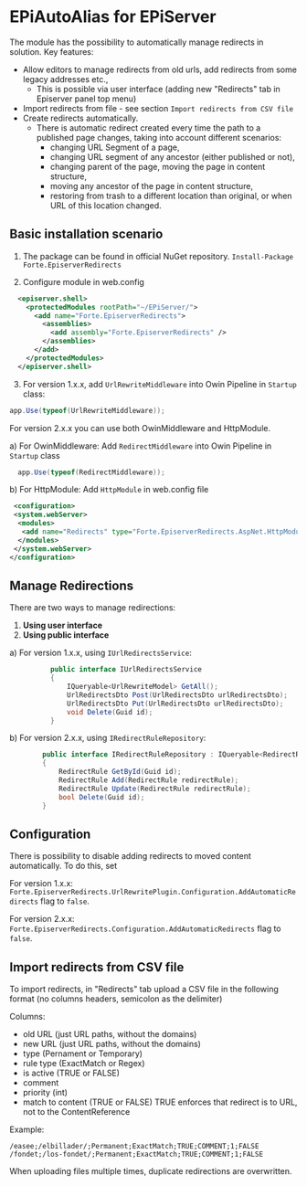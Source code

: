 # EPiAutoAlias for EPiServer

The module has the possibility to automatically manage redirects in solution. Key features:
 - Allow editors to manage redirects from old urls, add redirects from some legacy addresses etc.,
    - This is possible via user interface (adding new "Redirects" tab in Episerver panel top menu)
 - Import redirects from file - see section `Import redirects from CSV file`
 - Create redirects automatically. 
    - There is automatic redirect created every time the path to a published page changes, taking into account different scenarios:
        - changing URL Segment of a page,
        - changing URL segment of any ancestor (either published or not),
        - changing parent of the page, moving the page in content structure,
        - moving any ancestor of the page in content structure,
        - restoring from trash to a different location than original, or when URL of this location changed.



Basic installation scenario
------------
1. The package can be found in official NuGet repository.
```Install-Package Forte.EpiserverRedirects``` 


2. Configure module in web.config

```xml
  <episerver.shell>
    <protectedModules rootPath="~/EPiServer/">
      <add name="Forte.EpiserverRedirects">
        <assemblies>
          <add assembly="Forte.EpiserverRedirects" />
        </assemblies>
      </add>
    </protectedModules>
  </episerver.shell>
```


3. For version 1.x.x, add ```UrlRewriteMiddleware``` into Owin Pipeline in ```Startup``` class:

```c#
app.Use(typeof(UrlRewriteMiddleware));
```


For version 2.x.x you can use both OwinMiddleware and HttpModule.

a) For OwinMiddleware:
  Add ```RedirectMiddleware``` into Owin Pipeline in ```Startup``` class

  ```c#
    app.Use(typeof(RedirectMiddleware));
  ```

b) For HttpModule:
  Add ```HttpModule``` in web.config file

  ```xml
   <configuration> 
   <system.webServer> 
    <modules> 
     <add name="Redirects" type="Forte.EpiserverRedirects.AspNet.HttpModule, Forte.EpiserverRedirects" />
    </modules> 
   </system.webServer> 
  </configuration>
  ```

Manage Redirections
------------
There are two ways to manage redirections:
1. **Using user interface**
2. **Using public interface**

a) For version 1.x.x, using ```IUrlRedirectsService```:

```       c#
          public interface IUrlRedirectsService
          {
              IQueryable<UrlRewriteModel> GetAll();
              UrlRedirectsDto Post(UrlRedirectsDto urlRedirectsDto);
              UrlRedirectsDto Put(UrlRedirectsDto urlRedirectsDto);
              void Delete(Guid id);
          }
```
b) For version 2.x.x, using ```IRedirectRuleRepository```:
    
```     c#
        public interface IRedirectRuleRepository : IQueryable<RedirectRule>
        {
            RedirectRule GetById(Guid id);
            RedirectRule Add(RedirectRule redirectRule);
            RedirectRule Update(RedirectRule redirectRule);
            bool Delete(Guid id);
        }
```
    
Configuration
-------------

There is possibility to disable adding redirects to moved content automatically. To do this, set

For version 1.x.x:
 `Forte.EpiserverRedirects.UrlRewritePlugin.Configuration.AddAutomaticRedirects` flag to `false`.

For version 2.x.x:
 `Forte.EpiserverRedirects.Configuration.AddAutomaticRedirects` flag to `false`.


Import redirects from CSV file
-------------

To import redirects, in "Redirects" tab upload a CSV file in the following format (no columns headers, semicolon as the delimiter)

Columns:
- old URL (just URL paths, without the domains)
- new URL (just URL paths, without the domains)
- type (Pernament or Temporary)
- rule type (ExactMatch or Regex)
- is active (TRUE or FALSE)
- comment
- priority (int)
- match to content (TRUE or FALSE) TRUE enforces that redirect is to URL, not to the ContentReference

Example:  
```
/easee;/elbillader/;Permanent;ExactMatch;TRUE;COMMENT;1;FALSE  
/fondet;/los-fondet/;Permanent;ExactMatch;TRUE;COMMENT;1;FALSE
```

 When uploading files multiple times, duplicate redirections are overwritten. 

